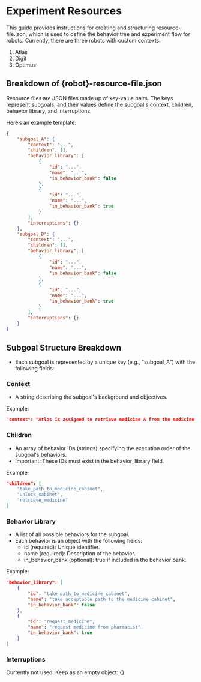 # Experiment Resources

This guide provides instructions for creating and structuring resource-file.json, which is used to define the behavior tree and experiment flow for robots. Currently, there are three robots with custom contexts:

1. Atlas
2. Digit
3. Optimus




## Breakdown of {robot}-resource-file.json

Resource files are JSON files made up of key-value pairs. The keys represent subgoals, and their values define the subgoal's context, children, behavior library, and interruptions.

Here’s an example template:


```json
{
    "subgoal_A": {
        "context": "...",
        "children": [],
        "behavior_library": [
            {
                "id": "...",
                "name": "...",
                "in_behavior_bank": false
            },
            {
                "id": "...",
                "name": "...",
                "in_behavior_bank": true
            }
        ],
        "interruptions": {}
    },
    "subgoal_B": {
        "context": "...",
        "children": [],
        "behavior_library": [
            {
                "id": "...",
                "name": "...",
                "in_behavior_bank": false
            },
            {
                "id": "...",
                "name": "...",
                "in_behavior_bank": true
            }
        ],
        "interruptions": {}
    }
}
```

## Subgoal Structure Breakdown
- Each subgoal is represented by a unique key (e.g., "subgoal_A") with the following fields:


### Context
- A string describing the subgoal's background and objectives.

Example:
```json
"context": "Atlas is assigned to retrieve medicine A from the medicine cabinet..."
```


### Children
- An array of behavior IDs (strings) specifying the execution order of the subgoal's behaviors.
- Important: These IDs must exist in the behavior_library field.

Example:
```json
"children": [
    "take_path_to_medicine_cabinet",
    "unlock_cabinet",
    "retrieve_medicine"
]
```


### Behavior Library
- A list of all possible behaviors for the subgoal.
- Each behavior is an object with the following fields:
  - id (required): Unique identifier.
  - name (required): Description of the behavior.
  - in_behavior_bank (optional): true if included in the behavior bank.

Example:
```json
"behavior_library": [
    {
        "id": "take_path_to_medicine_cabinet",
        "name": "take acceptable path to the medicine cabinet",
        "in_behavior_bank": false
    },
    {
        "id": "request_medicine",
        "name": "request medicine from pharmacist",
        "in_behavior_bank": true
    }
]
```

### Interruptions

Currently not used. Keep as an empty object: {}




